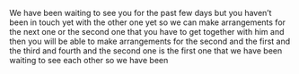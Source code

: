 We have been waiting to see you for the past few days but you haven’t been in touch yet with the other one yet so we can make arrangements for the next one or the second one that you have to get together with him and then you will be able to make arrangements for the second and the first and the third and fourth and the second one is the first one that we have been waiting to see each other so we have been 
